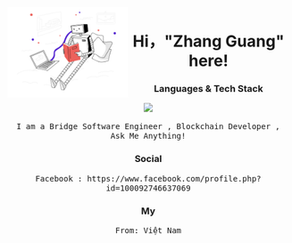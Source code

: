 <div align="center">
<img align="left" src="https://raw.githubusercontent.com/L0um15/L0um15/master/svg/artificialintelligence.svg" height="162px" />
</div>

<h1 align="center">Hi，"Zhang Guang" here!</h1>

<h3 align="center">Languages & Tech Stack</h3>
<p align="center">

</p>


<div align="center">
<img src="https://readme-typing-svg.herokuapp.com?font=Jetbrains+Mono&color=35B1C5&duration=2500&lines=Inspire+Creativity%2C+Enrich+life.">
</div>
<p align="center">
    <samp>
    I am a Bridge Software Engineer , Blockchain Developer , Ask Me Anything!
    </samp>
</p>

<h3 align="center">Social</h3>
<p align="center">
    <samp>
       Facebook : https://www.facebook.com/profile.php?id=100092746637069
    </samp>

</p>


<h3 align="center">My</h3>
<p align="center">
    <samp>
       From: Việt Nam
    </samp>
</p>
